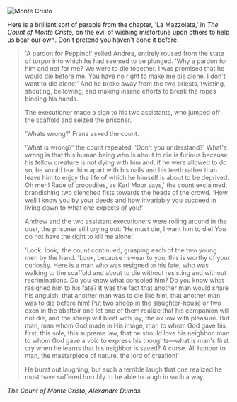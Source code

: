 ![Monte Cristo](/commonplace/assets/images/monte-cristo.jpg)

Here is a brilliant sort of parable from the chapter, 'La Mazzolata,' in *The Count of Monte Cristo,* on the evil of wishing misfortune upon others to help us bear our own. Don't pretend you haven't done it before.

<blockquote><p>'A pardon for Peppino!' yelled Andrea, entirely roused from the state of torpor into which he had seemed to be plunged. 'Why a pardon for him and not for me? We were to die together. I was promised that he would die before me. You have no right to make me die alone. I don't want to die alone!' And he broke away from the two priests, twisting, shouting, bellowing, and making insane efforts to break the ropes binding his hands.</p>

<p>The executioner made a sign to his two assistants, who jumped off the scaffold and seized the prisoner.</p>

<p>'Whats wrong?' Franz asked the count.</p>

<p>'What is wrong?' the count repeated. 'Don't you understand?' What's wrong is that this human being who is about to die is furious because his fellow creature is not dying with him and, if he were allowed to do so, he would tear him apart with his nails and his teeth rather than leave him to enjoy the life of which he himself is about to be deprived. Oh men! Race of crocodiles, as Karl Moor says,' the count exclaimed, brandishing two clenched fists towards the heads of the crowd. 'How well I know you by your deeds and how invariably you succeed in living down to what one expects of you!'</p>

<p>Andrew and the two assistant executioners were rolling around in the dust, the prisoner still crying out: 'He must die, I want him to die! You do not have the right to kill me alone!'</p>

<p>'Look, look,' the count continued, grasping each of the two young men by the hand. 'Look, because I swear to you, this is worthy of your curiosity. Here is a man who was resigned to his fate, who was walking to the scaffold and about to die without resisting and without recriminations. Do you know what consoled him? Do you know what resigned him to his fate? It was the fact that another man would share his anguish, that another man was to die like him, that another man was to die before him! Put two sheep in the slaughter-house or two oxen in the abattoir and let one of them realize that his companion will not die, and the sheep will bleat with joy, the ox low with pleasure. But man, man whom God made in His image, man to whom God gave his first, this sole, this supreme law, that he should love his neighbor, man to whom God gave a voic to express his thoughts—what is man's first cry when he learns that his neighbor is saved? A curse. All honour to man, the masterpiece of nature, the lord of creation!'</p>

<p>He burst out laughing, but such a terrible laugh that one realized he must have suffered horribly to be able to laugh in such a way.</p></blockquote>

<cite>The Count of Monte Cristo, Alexandre Dumas.</cite>

